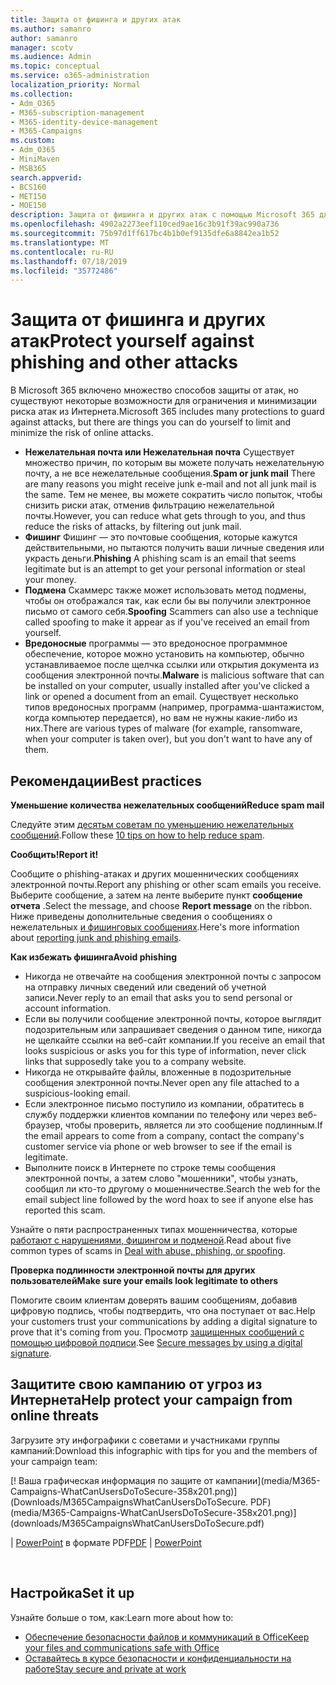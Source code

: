```yaml
---
title: Защита от фишинга и других атак
ms.author: samanro
author: samanro
manager: scotv
ms.audience: Admin
ms.topic: conceptual
ms.service: o365-administration
localization_priority: Normal
ms.collection:
- Adm_O365
- M365-subscription-management
- M365-identity-device-management
- M365-Campaigns
ms.custom:
- Adm_O365
- MiniMaven
- MSB365
search.appverid:
- BCS160
- MET150
- MOE150
description: Защита от фишинга и других атак с помощью Microsoft 365 для кампаний.
ms.openlocfilehash: 4902a2273eef110ced9ae16c3b91f39ac990a736
ms.sourcegitcommit: 75b97d1ff617bc4b1b0ef9135dfe6a8842ea1b52
ms.translationtype: MT
ms.contentlocale: ru-RU
ms.lasthandoff: 07/18/2019
ms.locfileid: "35772486"
---
```

# <a name="protect-yourself-against-phishing-and-other-attacks"></a><span data-ttu-id="97009-103">Защита от фишинга и других атак</span><span class="sxs-lookup"><span data-stu-id="97009-103">Protect yourself against phishing and other attacks</span></span>

<span data-ttu-id="97009-104">В Microsoft 365 включено множество способов защиты от атак, но существуют некоторые возможности для ограничения и минимизации риска атак из Интернета.</span><span class="sxs-lookup"><span data-stu-id="97009-104">Microsoft 365 includes many protections to guard against attacks, but there are things you can do yourself to limit and minimize the risk of online attacks.</span></span>

- <span data-ttu-id="97009-105">**Нежелательная почта или Нежелательная почта** Существует множество причин, по которым вы можете получать нежелательную почту, а не все нежелательные сообщения.</span><span class="sxs-lookup"><span data-stu-id="97009-105">**Spam or junk mail** There are many reasons you might receive junk e-mail and not all junk mail is the same.</span></span> <span data-ttu-id="97009-106">Тем не менее, вы можете сократить число попыток, чтобы снизить риски атак, отменив фильтрацию нежелательной почты.</span><span class="sxs-lookup"><span data-stu-id="97009-106">However, you can reduce what gets through to you, and thus reduce the risks of attacks, by filtering out junk mail.</span></span>
- <span data-ttu-id="97009-107">**Фишинг** Фишинг — это почтовые сообщения, которые кажутся действительными, но пытаются получить ваши личные сведения или украсть деньги.</span><span class="sxs-lookup"><span data-stu-id="97009-107">**Phishing** A phishing scam is an email that seems legitimate but is an attempt to get your personal information or steal your money.</span></span>
- <span data-ttu-id="97009-108">**Подмена** Скаммерс также может использовать метод подмены, чтобы он отображался так, как если бы вы получили электронное письмо от самого себя.</span><span class="sxs-lookup"><span data-stu-id="97009-108">**Spoofing** Scammers can also use a technique called spoofing to make it appear as if you've received an email from yourself.</span></span> 
- <span data-ttu-id="97009-109">**Вредоносные** программы — это вредоносное программное обеспечение, которое можно установить на компьютер, обычно устанавливаемое после щелчка ссылки или открытия документа из сообщения электронной почты.</span><span class="sxs-lookup"><span data-stu-id="97009-109">**Malware** is malicious software that can be installed on your computer, usually installed after you've clicked a link or opened a document from an email.</span></span> <span data-ttu-id="97009-110">Существует несколько типов вредоносных программ (например, программа-шантажистом, когда компьютер передается), но вам не нужны какие-либо из них.</span><span class="sxs-lookup"><span data-stu-id="97009-110">There are various types of malware (for example, ransomware, when your computer is taken over), but you don't want to have any of them.</span></span> 


## <a name="best-practices"></a><span data-ttu-id="97009-111">Рекомендации</span><span class="sxs-lookup"><span data-stu-id="97009-111">Best practices</span></span>

<span data-ttu-id="97009-112">**Уменьшение количества нежелательных сообщений**</span><span class="sxs-lookup"><span data-stu-id="97009-112">**Reduce spam mail**</span></span>

<span data-ttu-id="97009-113">Следуйте этим [десятьм советам по уменьшению нежелательных сообщений](https://support.office.com/en-us/article/10-tips-on-how-to-help-reduce-spam-55F756E8-688B-41C3-A086-8F68CCC592F6).</span><span class="sxs-lookup"><span data-stu-id="97009-113">Follow these [10 tips on how to help reduce spam](https://support.office.com/en-us/article/10-tips-on-how-to-help-reduce-spam-55F756E8-688B-41C3-A086-8F68CCC592F6).</span></span>

<span data-ttu-id="97009-114">**Сообщить!**</span><span class="sxs-lookup"><span data-stu-id="97009-114">**Report it!**</span></span>

<span data-ttu-id="97009-115">Сообщите о phishing-атаках и других мошеннических сообщениях электронной почты.</span><span class="sxs-lookup"><span data-stu-id="97009-115">Report any phishing or other scam emails you receive.</span></span> <span data-ttu-id="97009-116">Выберите сообщение, а затем на ленте выберите пункт **сообщение отчета** .</span><span class="sxs-lookup"><span data-stu-id="97009-116">Select the message, and choose **Report message** on the ribbon.</span></span>
<span data-ttu-id="97009-117">Ниже приведены дополнительные сведения о сообщениях о нежелательных [и фишинговых сообщениях](https://support.office.com/en-us/article/Use-the-Report-Message-add-in-b5caa9f1-cdf3-4443-af8c-ff724ea719d2).</span><span class="sxs-lookup"><span data-stu-id="97009-117">Here's more information about [reporting junk and phishing emails](https://support.office.com/en-us/article/Use-the-Report-Message-add-in-b5caa9f1-cdf3-4443-af8c-ff724ea719d2).</span></span>

<span data-ttu-id="97009-118">**Как избежать фишинга**</span><span class="sxs-lookup"><span data-stu-id="97009-118">**Avoid phishing**</span></span>
- <span data-ttu-id="97009-119">Никогда не отвечайте на сообщения электронной почты с запросом на отправку личных сведений или сведений об учетной записи.</span><span class="sxs-lookup"><span data-stu-id="97009-119">Never reply to an email that asks you to send personal or account information.</span></span>
- <span data-ttu-id="97009-120">Если вы получили сообщение электронной почты, которое выглядит подозрительным или запрашивает сведения о данном типе, никогда не щелкайте ссылки на веб-сайт компании.</span><span class="sxs-lookup"><span data-stu-id="97009-120">If you receive an email that looks suspicious or asks you for this type of information, never click links that supposedly take you to a company website.</span></span>
- <span data-ttu-id="97009-121">Никогда не открывайте файлы, вложенные в подозрительные сообщения электронной почты.</span><span class="sxs-lookup"><span data-stu-id="97009-121">Never open any file attached to a suspicious-looking email.</span></span>
- <span data-ttu-id="97009-122">Если электронное письмо поступило из компании, обратитесь в службу поддержки клиентов компании по телефону или через веб-браузер, чтобы проверить, является ли это сообщение подлинным.</span><span class="sxs-lookup"><span data-stu-id="97009-122">If the email appears to come from a company, contact the company's customer service via phone or web browser to see if the email is legitimate.</span></span>
- <span data-ttu-id="97009-123">Выполните поиск в Интернете по строке темы сообщения электронной почты, а затем слово "мошенники", чтобы узнать, сообщил ли кто-то другому о мошенничестве.</span><span class="sxs-lookup"><span data-stu-id="97009-123">Search the web for the email subject line followed by the word hoax to see if anyone else has reported this scam.</span></span>

<span data-ttu-id="97009-124">Узнайте о пяти распространенных типах мошенничества, которые [работают с нарушениями, фишингом и подменой](https://support.office.com/en-us/article/Deal-with-abuse-phishing-or-spoofing-in-Outlook-com-0d882ea5-eedc-4bed-aebc-079ffa1105a3).</span><span class="sxs-lookup"><span data-stu-id="97009-124">Read about five common types of scams in [Deal with abuse, phishing, or spoofing](https://support.office.com/en-us/article/Deal-with-abuse-phishing-or-spoofing-in-Outlook-com-0d882ea5-eedc-4bed-aebc-079ffa1105a3).</span></span>

<span data-ttu-id="97009-125">**Проверка подлинности электронной почты для других пользователей**</span><span class="sxs-lookup"><span data-stu-id="97009-125">**Make sure your emails look legitimate to others**</span></span>

<span data-ttu-id="97009-126">Помогите своим клиентам доверять вашим сообщениям, добавив цифровую подпись, чтобы подтвердить, что она поступает от вас.</span><span class="sxs-lookup"><span data-stu-id="97009-126">Help your customers trust your communications by adding a digital signature to prove that it's coming from you.</span></span> <span data-ttu-id="97009-127">Просмотр [защищенных сообщений с помощью цифровой подписи](https://support.office.com/en-us/article/secure-messages-by-using-a-digital-signature-549ca2f1-a68f-4366-85fa-b3f4b5856fc6).</span><span class="sxs-lookup"><span data-stu-id="97009-127">See [Secure messages by using a digital signature](https://support.office.com/en-us/article/secure-messages-by-using-a-digital-signature-549ca2f1-a68f-4366-85fa-b3f4b5856fc6).</span></span>

## <a name="help-protect-your-campaign-from-online-threats"></a><span data-ttu-id="97009-128">Защитите свою кампанию от угроз из Интернета</span><span class="sxs-lookup"><span data-stu-id="97009-128">Help protect your campaign from online threats</span></span>

<span data-ttu-id="97009-129">Загрузите эту инфографики с советами и участниками группы кампаний:</span><span class="sxs-lookup"><span data-stu-id="97009-129">Download this infographic with tips for you and the members of your campaign team:</span></span>

[! Ваша графическая информация по защите от кампании]<span data-ttu-id="97009-130">(media/M365-Campaigns-WhatCanUsersDoToSecure-358x201.png)] (Downloads/M365CampaignsWhatCanUsersDoToSecure. PDF)</span><span class="sxs-lookup"><span data-stu-id="97009-130">(media/M365-Campaigns-WhatCanUsersDoToSecure-358x201.png)](downloads/M365CampaignsWhatCanUsersDoToSecure.pdf)</span></span>

<span data-ttu-id="97009-131">[](downloads/M365CampaignsWhatCanUsersDoToSecure.pdf) | [PowerPoint](https://github.com/MicrosoftDocs/microsoft-365-docs-pr/raw/live/m365-democracy/microsoft-365/campaigns/downloads/M365CampaignsWhatCanUsersDoToSecure.pptx) в формате PDF</span><span class="sxs-lookup"><span data-stu-id="97009-131">[PDF](downloads/M365CampaignsWhatCanUsersDoToSecure.pdf) | [PowerPoint](https://github.com/MicrosoftDocs/microsoft-365-docs-pr/raw/live/m365-democracy/microsoft-365/campaigns/downloads/M365CampaignsWhatCanUsersDoToSecure.pptx)</span></span>

 

## <a name="set-it-up"></a><span data-ttu-id="97009-132">Настройка</span><span class="sxs-lookup"><span data-stu-id="97009-132">Set it up</span></span>

<span data-ttu-id="97009-133">Узнайте больше о том, как:</span><span class="sxs-lookup"><span data-stu-id="97009-133">Learn more about how to:</span></span>
- [<span data-ttu-id="97009-134">Обеспечение безопасности файлов и коммуникаций в Office</span><span class="sxs-lookup"><span data-stu-id="97009-134">Keep your files and communications safe with Office</span></span>](https://support.office.com/en-us/article/keep-your-files-and-communications-safe-with-office-c4ddc381-7395-42da-887c-8836a3bb975f)
- [<span data-ttu-id="97009-135">Оставайтесь в курсе безопасности и конфиденциальности на работе</span><span class="sxs-lookup"><span data-stu-id="97009-135">Stay secure and private at work</span></span>](https://support.office.com/en-us/article/stay-secure-and-private-at-work-104c7d91-b25a-453d-beee-ba64b6c6fc2d)
  